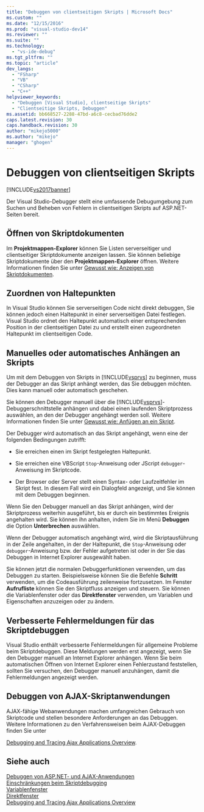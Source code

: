 ```yaml
---
title: "Debuggen von clientseitigen Skripts | Microsoft Docs"
ms.custom: ""
ms.date: "12/15/2016"
ms.prod: "visual-studio-dev14"
ms.reviewer: ""
ms.suite: ""
ms.technology: 
  - "vs-ide-debug"
ms.tgt_pltfrm: ""
ms.topic: "article"
dev_langs: 
  - "FSharp"
  - "VB"
  - "CSharp"
  - "C++"
helpviewer_keywords: 
  - "Debuggen [Visual Studio], clientseitige Skripts"
  - "Clientseitige Skripts, Debuggen"
ms.assetid: bb668527-2288-47bd-a6c8-cecbad76dde2
caps.latest.revision: 30
caps.handback.revision: 30
author: "mikejo5000"
ms.author: "mikejo"
manager: "ghogen"
---
```

# Debuggen von clientseitigen Skripts
[!INCLUDE[vs2017banner](../code-quality/includes/vs2017banner.md)]

Der Visual Studio\-Debugger stellt eine umfassende Debugumgebung zum Suchen und Beheben von Fehlern in clientseitigen Skripts auf ASP.NET\-Seiten bereit.  
  
## Öffnen von Skriptdokumenten  
 Im **Projektmappen\-Explorer** können Sie Listen serverseitiger und clientseitiger Skriptdokumente anzeigen lassen. Sie können beliebige Skriptdokumente über den **Projektmappen\-Explorer** öffnen. Weitere Informationen finden Sie unter [Gewusst wie: Anzeigen von Skriptdokumenten](../debugger/how-to-view-script-documents.md).  
  
## Zuordnen von Haltepunkten  
 In Visual Studio können Sie serverseitigen Code nicht direkt debuggen, Sie können jedoch einen Haltepunkt in einer serverseitigen Datei festlegen. Visual Studio ordnet den Haltepunkt automatisch einer entsprechenden Position in der clientseitigen Datei zu und erstellt einen zugeordneten Haltepunkt im clientseitigen Code.  
  
## Manuelles oder automatisches Anhängen an Skripts  
 Um mit dem Debuggen von Skripts in [!INCLUDE[vsprvs](../code-quality/includes/vsprvs_md.md)] zu beginnen, muss der Debugger an das Skript anhängt werden, das Sie debuggen möchten. Dies kann manuell oder automatisch geschehen.  
  
 Sie können den Debugger manuell über die [!INCLUDE[vsprvs](../code-quality/includes/vsprvs_md.md)]\-Debuggerschnittstelle anhängen und dabei einen laufenden Skriptprozess auswählen, an den der Debugger angehängt werden soll. Weitere Informationen finden Sie unter [Gewusst wie: Anfügen an ein Skript](../debugger/how-to-attach-to-script.md).  
  
 Der Debugger wird automatisch an das Skript angehängt, wenn eine der folgenden Bedingungen zutrifft:  
  
-   Sie erreichen einen im Skript festgelegten Haltepunkt.  
  
-   Sie erreichen eine VBScript `Stop`\-Anweisung oder JScript `debugger`\-Anweisung im Skriptcode.  
  
-   Der Browser oder Server stellt einen Syntax\- oder Laufzeitfehler im Skript fest. In diesem Fall wird ein Dialogfeld angezeigt, und Sie können mit dem Debuggen beginnen.  
  
 Wenn Sie den Debugger manuell an das Skript anhängen, wird der Skriptprozess weiterhin ausgeführt, bis er durch ein bestimmtes Ereignis angehalten wird. Sie können ihn anhalten, indem Sie im Menü **Debuggen** die Option **Unterbrechen** auswählen.  
  
 Wenn der Debugger automatisch angehängt wird, wird die Skriptausführung in der Zeile angehalten, in der der Haltepunkt, die `Stop`\-Anweisung oder `debugger`\-Anweisung bzw. der Fehler aufgetreten ist oder in der Sie das Debuggen in Internet Explorer ausgewählt haben.  
  
 Sie können jetzt die normalen Debuggerfunktionen verwenden, um das Debuggen zu starten. Beispielsweise können Sie die Befehle **Schritt** verwenden, um die Codeausführung zeilenweise fortzusetzen. Im Fenster **Aufrufliste** können Sie den Skriptfluss anzeigen und steuern. Sie können die Variablenfenster oder das **Direktfenster** verwenden, um Variablen und Eigenschaften anzuzeigen oder zu ändern.  
  
## Verbesserte Fehlermeldungen für das Skriptdebuggen  
 Visual Studio enthält verbesserte Fehlermeldungen für allgemeine Probleme beim Skriptdebuggen. Diese Meldungen werden erst angezeigt, wenn Sie den Debugger manuell an Internet Explorer anhängen. Wenn Sie beim automatischen Öffnen von Internet Explorer einen Fehlerzustand feststellen, sollten Sie versuchen, den Debugger manuell anzuhängen, damit die Fehlermeldungen angezeigt werden.  
  
## Debuggen von AJAX\-Skriptanwendungen  
 AJAX\-fähige Webanwendungen machen umfangreichen Gebrauch von Skriptcode und stellen besondere Anforderungen an das Debuggen. Weitere Informationen zu den Verfahrensweisen beim AJAX\-Debuggen finden Sie unter  
  
 [Debugging and Tracing Ajax Applications Overview](../Topic/Debugging%20and%20Tracing%20Ajax%20Applications%20Overview.md).  
  
## Siehe auch  
 [Debuggen von ASP.NET\- und AJAX\-Anwendungen](../debugger/debugging-aspnet-and-ajax-applications.md)   
 [Einschränkungen beim Skriptdebugging](../debugger/limitations-on-script-debugging.md)   
 [Variablenfenster](../Topic/Variable%20Windows.md)   
 [Direktfenster](../ide/reference/immediate-window.md)   
 [Debugging and Tracing Ajax Applications Overview](../Topic/Debugging%20and%20Tracing%20Ajax%20Applications%20Overview.md)